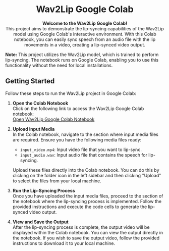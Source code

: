 

# <div align="center">Wav2Lip Google Colab</div>

<div align="center">
  <strong>Welcome to the Wav2Lip Google Colab!</strong>
  <br>
  This project aims to demonstrate the lip-syncing capabilities of the Wav2Lip model using Google Colab's interactive environment. With this Colab notebook, you can easily sync speech from an audio file with the lip movements in a video, creating a lip-synced video output.
</div>

**Note:** This project utilizes the Wav2Lip model, which is trained to perform lip-syncing. The notebook runs on Google Colab, enabling you to use this functionality without the need for local installations.

## Getting Started

Follow these steps to run the Wav2Lip project in Google Colab:

1. **Open the Colab Notebook**
   <br>Click on the following link to access the Wav2Lip Google Colab notebook:
   <br>[Open Wav2Lip Google Colab Notebook](link_to_google_colab_notebook)

2. **Upload Input Media**
   <br>In the Colab notebook, navigate to the section where input media files are required. Ensure you have the following media files ready:
   - `input_video.mp4`: Input video file that you want to lip-sync.
   - `input_audio.wav`: Input audio file that contains the speech for lip-syncing.
   
   Upload these files directly into the Colab notebook. You can do this by clicking on the folder icon in the left sidebar and then clicking "Upload" to select the files from your local machine.

3. **Run the Lip-Syncing Process**
   <br>Once you have uploaded the input media files, proceed to the section of the notebook where the lip-syncing process is implemented. Follow the provided instructions and execute the code cells to generate the lip-synced video output.

4. **View and Save the Output**
   <br>After the lip-syncing process is complete, the output video will be displayed within the Colab notebook. You can view the output directly in the notebook. If you wish to save the output video, follow the provided instructions to download it to your local machine.


